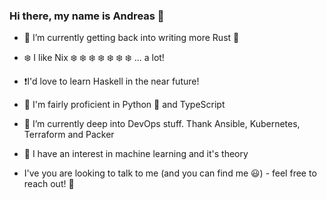 ### Hi there, my name is Andreas 👋

- 🦀 I’m currently getting back into writing more Rust 🦀
- ❄️ I like Nix ❄️ ❄️ ❄️ ❄️ ❄️ ❄️ ❄️ ... a lot!
- ❗I'd love to learn Haskell in the near future!
- 🌟 I'm fairly proficient in Python 🐍 and TypeScript
- 🧰 I’m currently deep into DevOps stuff. Thank Ansible, Kubernetes, Terraform and Packer
- 💭 I have an interest in machine learning and it's theory

- I've you are looking to talk to me (and you can find me 😃) - feel free to reach out! 🤝
